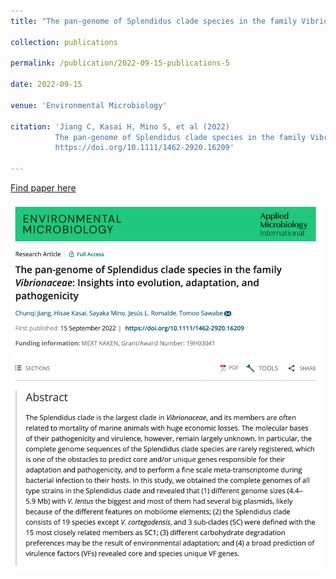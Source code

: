 ```yaml
---
title: "The pan‐genome of Splendidus clade species in the family Vibrionaceae: insights into evolution, adaptation, and pathogenicity"

collection: publications

permalink: /publication/2022-09-15-publications-5

date: 2022-09-15

venue: 'Environmental Microbiology'

citation: 'Jiang C, Kasai H, Mino S, et al (2022) 
          The pan‐genome of Splendidus clade species in the family Vibrionaceae : Insights into evolution, adaptation, and pathogenicity. Environ Microbiol X:1–20. 
          https://doi.org/10.1111/1462-2920.16209'

---
```


<a href='https://sfamjournals.onlinelibrary.wiley.com/doi/10.1111/1462-2920.16209'>Find paper here</a>

<img src="/images/pub-screencut/pub05.png"  align=center />
